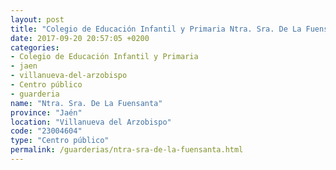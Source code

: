 ```yaml
---
layout: post
title: "Colegio de Educación Infantil y Primaria Ntra. Sra. De La Fuensanta"
date: 2017-09-20 20:57:05 +0200
categories:
- Colegio de Educación Infantil y Primaria
- jaen
- villanueva-del-arzobispo
- Centro público
- guarderia
name: "Ntra. Sra. De La Fuensanta"
province: "Jaén"
location: "Villanueva del Arzobispo"
code: "23004604"
type: "Centro público"
permalink: /guarderias/ntra-sra-de-la-fuensanta.html
---
```

